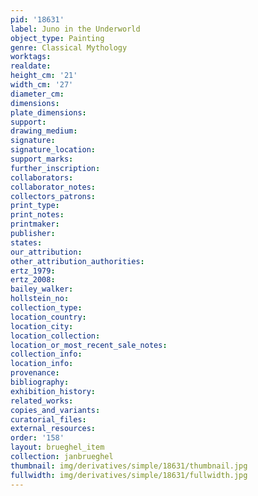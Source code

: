 ```yaml
---
pid: '18631'
label: Juno in the Underworld
object_type: Painting
genre: Classical Mythology
worktags:
realdate:
height_cm: '21'
width_cm: '27'
diameter_cm:
dimensions:
plate_dimensions:
support:
drawing_medium:
signature:
signature_location:
support_marks:
further_inscription:
collaborators:
collaborator_notes:
collectors_patrons:
print_type:
print_notes:
printmaker:
publisher:
states:
our_attribution:
other_attribution_authorities:
ertz_1979:
ertz_2008:
bailey_walker:
hollstein_no:
collection_type:
location_country:
location_city:
location_collection:
location_or_most_recent_sale_notes:
collection_info:
location_info:
provenance:
bibliography:
exhibition_history:
related_works:
copies_and_variants:
curatorial_files:
external_resources:
order: '158'
layout: brueghel_item
collection: janbrueghel
thumbnail: img/derivatives/simple/18631/thumbnail.jpg
fullwidth: img/derivatives/simple/18631/fullwidth.jpg
---
```

